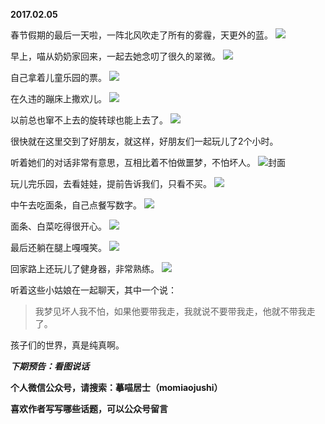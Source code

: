 
          
**2017.02.05**

春节假期的最后一天啦，一阵北风吹走了所有的雾霾，天更外的蓝。
![](http://imglf.nosdn.127.net/img/T2RvNm9hTEx6T3MrTENremdseHFBWkRXcVVNZkxaZXhlTEVUMkxER2hDcz0.jpg)


早上，喵从奶奶家回来，一起去她念叨了很久的翠微。
![](http://imglf0.nosdn.127.net/img/QXdxR1NKK3dJSEVHbWluMHZtK01SeFJNbXdkT3h5TGdFWEtxU3E5UURlST0.jpg)


自己拿着儿童乐园的票。
![](http://imglf1.nosdn.127.net/img/ZTBUU2JaTW02UjJpNXJWMzYzQjlKUkFTaDg2M1FSYjNKT0lIclZEbmpMZz0.jpg)


在久违的蹦床上撒欢儿。
![](http://imglf2.nosdn.127.net/img/b0ZmbzZxaktzNUNyUUFjanYyL2dmSEg0eElpRUljOW9CT0dPSlZxejFtYz0.jpg)


以前总也窜不上去的旋转球也能上去了。
![](http://imglf1.nosdn.127.net/img/WG92R0pmaGRRQXBkVnF1ajV1NE9jWEtYc2NHUGNlVVZxYXp2eDRuYjlQND0.jpg)


很快就在这里交到了好朋友，就这样，好朋友们一起玩儿了2个小时。

听着她们的对话非常有意思，互相比着不怕做噩梦，不怕坏人。
![](http://imglf1.nosdn.127.net/img/WHdQZVByOC9LNjlZaHhuREhBU3htZC9uekFrcUlLeldadGFuTFV4cmxUST0.jpg)封面


玩儿完乐园，去看娃娃，提前告诉我们，只看不买。
![](http://imglf2.nosdn.127.net/img/Q2NLL0picjJEcTcyVlREVVRCdDJDamhJTlN5SkxuUU8xZ2xPMUpsQ25TND0.jpg)


中午去吃面条，自己点餐写数字。
![](http://imglf1.nosdn.127.net/img/UWRGeDAxVFJNd2hja3JBcEVSYytNOW8waW5ZVFNud1dtRzBTeWtwTldvVT0.jpg)


面条、白菜吃得很开心。
![](http://imglf2.nosdn.127.net/img/cFVOMG1UbTIxVlJPYWhOTGplVW1qbXh3VzgwREdKQk9yRjJ5MEFGSXphaz0.jpg)


最后还躺在腿上嘎嘎笑。
![](http://imglf.nosdn.127.net/img/N0J2V0JWZU4xbXlxWjlMOHlTbHhiM1k3ajZHRUxrVnIyTlNOZStYSzRwdz0.jpg)


回家路上还玩儿了健身器，非常熟练。
![](http://imglf2.nosdn.127.net/img/T0VrVkRnVzVsQ2RTQkFjbGc1dzgzbGRVMWtNMnFtOURYN2t0SE82Q0N2cz0.jpg)


听着这些小姑娘在一起聊天，其中一个说：
>我梦见坏人我不怕，如果他要带我走，我就说不要带我走，他就不带我走了。


孩子们的世界，真是纯真啊。


***下期预告：看图说话***


**个人微信公众号，请搜索：摹喵居士（momiaojushi）**

**喜欢作者写写哪些话题，可以公众号留言**

        